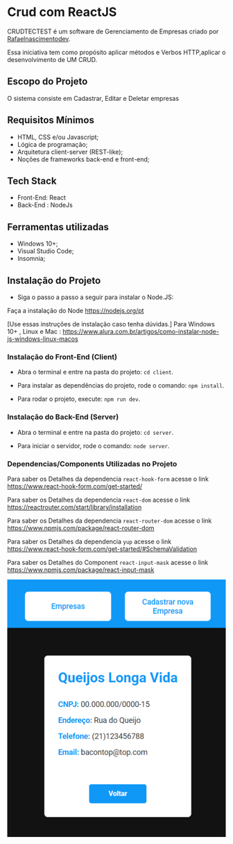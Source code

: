 # Crud com ReactJS


CRUDTECTEST é um software de Gerenciamento de Empresas criado por <u>Rafaelnascimentodev</u>.

Essa iniciativa tem como propósito aplicar métodos e Verbos HTTP,aplicar o desenvolvimento de UM CRUD.



## Escopo do Projeto

O sistema consiste em Cadastrar, Editar e Deletar empresas

## Requisitos Mínimos

- HTML, CSS e/ou Javascript;
- Lógica de programação;
- Arquitetura client-server (REST-like);
- Noções de frameworks back-end e front-end;

## Tech Stack

- Front-End: React
- Back-End : NodeJs

## Ferramentas utilizadas

- Windows 10+;
- Visual Studio Code;
- Insomnia;

## Instalação do Projeto


- Siga o passo a passo a seguir para instalar o Node.JS:

Faça a instalação do Node https://nodejs.org/pt

[Use essas instruções de instalação caso tenha dúvidas.]
Para Windows 10+ , Linux e Mac : https://www.alura.com.br/artigos/como-instalar-node-js-windows-linux-macos

### Instalação do Front-End (Client)

- Abra o terminal e entre na pasta do projeto: `cd client`.

- Para instalar as dependências do projeto, rode o comando: `npm install`.

- Para rodar o projeto, execute: `npm run dev`.

### Instalação do Back-End (Server)

- Abra o terminal e entre na pasta do projeto: `cd server`.

- Para iniciar o servidor, rode o comando: `node server`.

### Dependencias/Components Utilizadas no Projeto

Para saber os Detalhes da dependencia `react-hook-form` acesse o link  
https://www.react-hook-form.com/get-started/

Para saber os Detalhes da dependencia `react-dom` acesse o link
https://reactrouter.com/start/library/installation

Para saber os Detalhes da dependencia `react-router-dom` acesse o link
https://www.npmjs.com/package/react-router-dom

Para saber os Detalhes da dependencia `yup` acesse o link 
https://www.react-hook-form.com/get-started/#SchemaValidation


Para saber os Detalhes do Component `react-input-mask` acesse o link 
https://www.npmjs.com/package/react-input-mask

![alt text](image.png)

